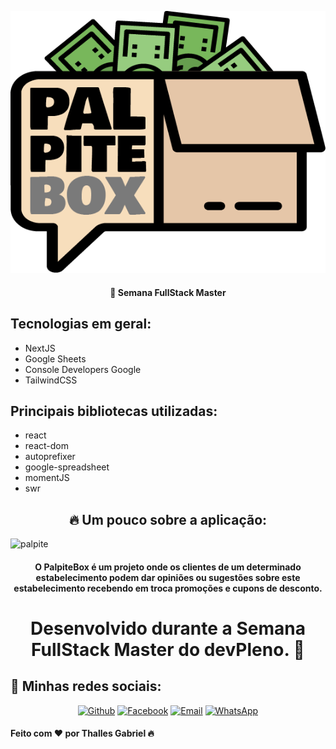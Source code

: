 <p align="center">
  <img src="./public/logo_paplpitebox.png"/>
 </p>
 
 <h4 align="center">
  🚀 Semana FullStack Master
</h4>

<h2>Tecnologias em geral:</h2>
  
  - NextJS
  - Google Sheets
  - Console Developers Google
  - TailwindCSS
  
  <h2>Principais bibliotecas utilizadas:</h2>
  
  - react
  - react-dom
  - autoprefixer
  - google-spreadsheet
  - momentJS
  - swr

  
  <h2 align="center">🔥 Um pouco sobre a aplicação:</h2>
  
![palpite](https://user-images.githubusercontent.com/62181023/86538090-2b754b80-beca-11ea-9944-e20b9bbdf730.png)
  
  <h4 align="center">O PalpiteBox é um projeto onde os clientes de um determinado estabelecimento podem dar opiniões ou sugestões sobre este estabelecimento recebendo em troca promoções e cupons de desconto. </h4>
  
  <h1 align="center">Desenvolvido durante a Semana FullStack Master do devPleno. 🚀</h1>

<h2>📱 Minhas redes sociais:</h2>

<p align="center">
   <a href="https://github.com/thallesyasmim" target="_blank" >
    <img alt="Github" src="https://img.shields.io/badge/Github--%23F8952D?style=social&logo=github"></a>
    
      
  <a href="https://www.facebook.com/thalles.gabriel.1690" target="_blank" >
    <img alt="Facebook" src="https://img.shields.io/badge/Facebook--%23F8952D?style=social&logo=facebook"></a>
    
    
  <a href="mailto:ithallesgabriel1307@gmail.com" target="_blank" >
    <img alt="Email" src="https://img.shields.io/badge/Email--%23F8952D?style=social&logo=gmail"></a> 
  
  <a href="https://api.whatsapp.com/send?phone=5511989352938" target="_blank" >
    <img alt="WhatsApp" src="https://img.shields.io/badge/Whatsapp--%23F8952D?style=social&logo=whatsapp"></a>
 </p>


<h4>Feito com ❤ por Thalles Gabriel 🔥 
